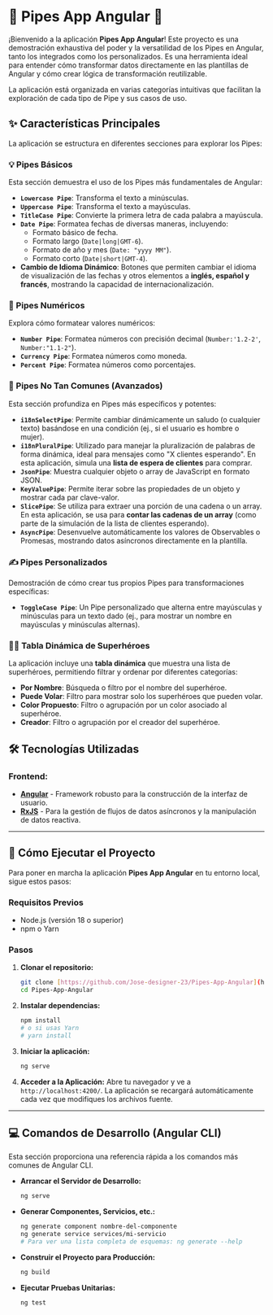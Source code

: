 # 🧪 Pipes App Angular 🚀

¡Bienvenido a la aplicación **Pipes App Angular**! Este proyecto es una demostración exhaustiva del poder y la versatilidad de los Pipes en Angular, tanto los integrados como los personalizados. Es una herramienta ideal para entender cómo transformar datos directamente en las plantillas de Angular y cómo crear lógica de transformación reutilizable.

La aplicación está organizada en varias categorías intuitivas que facilitan la exploración de cada tipo de Pipe y sus casos de uso.

## ✨ Características Principales

La aplicación se estructura en diferentes secciones para explorar los Pipes:

### 💡 Pipes Básicos

Esta sección demuestra el uso de los Pipes más fundamentales de Angular:

* **`Lowercase Pipe`**: Transforma el texto a minúsculas.
* **`Uppercase Pipe`**: Transforma el texto a mayúsculas.
* **`TitleCase Pipe`**: Convierte la primera letra de cada palabra a mayúscula.
* **`Date Pipe`**: Formatea fechas de diversas maneras, incluyendo:
    * Formato básico de fecha.
    * Formato largo (`Date|long|GMT-6`).
    * Formato de año y mes (`Date: "yyyy MM"`).
    * Formato corto (`Date|short|GMT-4`).
* **Cambio de Idioma Dinámico**: Botones que permiten cambiar el idioma de visualización de las fechas y otros elementos a **inglés, español y francés**, mostrando la capacidad de internacionalización.

### 🔢 Pipes Numéricos

Explora cómo formatear valores numéricos:

* **`Number Pipe`**: Formatea números con precisión decimal (`Number:'1.2-2'`, `Number:"1.1-2"`).
* **`Currency Pipe`**: Formatea números como moneda.
* **`Percent Pipe`**: Formatea números como porcentajes.

### 🧩 Pipes No Tan Comunes (Avanzados)

Esta sección profundiza en Pipes más específicos y potentes:

* **`i18nSelectPipe`**: Permite cambiar dinámicamente un saludo (o cualquier texto) basándose en una condición (ej., si el usuario es hombre o mujer).
* **`i18nPluralPipe`**: Utilizado para manejar la pluralización de palabras de forma dinámica, ideal para mensajes como "X clientes esperando". En esta aplicación, simula una **lista de espera de clientes** para comprar.
* **`JsonPipe`**: Muestra cualquier objeto o array de JavaScript en formato JSON.
* **`KeyValuePipe`**: Permite iterar sobre las propiedades de un objeto y mostrar cada par clave-valor.
* **`SlicePipe`**: Se utiliza para extraer una porción de una cadena o un array. En esta aplicación, se usa para **contar las cadenas de un array** (como parte de la simulación de la lista de clientes esperando).
* **`AsyncPipe`**: Desenvuelve automáticamente los valores de Observables o Promesas, mostrando datos asíncronos directamente en la plantilla.

### ✍️ Pipes Personalizados

Demostración de cómo crear tus propios Pipes para transformaciones específicas:

* **`ToggleCase Pipe`**: Un Pipe personalizado que alterna entre mayúsculas y minúsculas para un texto dado (ej., para mostrar un nombre en mayúsculas y minúsculas alternas).

### 🦸‍♂️ Tabla Dinámica de Superhéroes

La aplicación incluye una **tabla dinámica** que muestra una lista de superhéroes, permitiendo filtrar y ordenar por diferentes categorías:

* **Por Nombre**: Búsqueda o filtro por el nombre del superhéroe.
* **Puede Volar**: Filtro para mostrar solo los superhéroes que pueden volar.
* **Color Propuesto**: Filtro o agrupación por un color asociado al superhéroe.
* **Creador**: Filtro o agrupación por el creador del superhéroe.

## 🛠️ Tecnologías Utilizadas

### Frontend:

* [**Angular**](https://angular.io/) - Framework robusto para la construcción de la interfaz de usuario.
* [**RxJS**](https://rxjs.dev/) - Para la gestión de flujos de datos asíncronos y la manipulación de datos reactiva.

---

## 🚀 Cómo Ejecutar el Proyecto

Para poner en marcha la aplicación **Pipes App Angular** en tu entorno local, sigue estos pasos:

### Requisitos Previos

* Node.js (versión 18 o superior)
* npm o Yarn

### Pasos

1.  **Clonar el repositorio:**
    ```bash
    git clone [https://github.com/Jose-designer-23/Pipes-App-Angular](https://github.com/Jose-designer-23/Pipes-App-Angular)
    cd Pipes-App-Angular
    ```

2.  **Instalar dependencias:**
    ```bash
    npm install
    # o si usas Yarn
    # yarn install
    ```

3.  **Iniciar la aplicación:**
    ```bash
    ng serve
    ```

4.  **Acceder a la Aplicación:**
    Abre tu navegador y ve a `http://localhost:4200/`. La aplicación se recargará automáticamente cada vez que modifiques los archivos fuente.

---

## 💻 Comandos de Desarrollo (Angular CLI)

Esta sección proporciona una referencia rápida a los comandos más comunes de Angular CLI.

* **Arrancar el Servidor de Desarrollo:**
    ```bash
    ng serve
    ```
* **Generar Componentes, Servicios, etc.:**
    ```bash
    ng generate component nombre-del-componente
    ng generate service services/mi-servicio
    # Para ver una lista completa de esquemas: ng generate --help
    ```
* **Construir el Proyecto para Producción:**
    ```bash
    ng build
    ```
* **Ejecutar Pruebas Unitarias:**
    ```bash
    ng test
    ```
